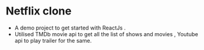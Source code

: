 # Netflix clone

- A demo project to get started with ReactJs . 
- Utilised TMDb movie api to get all the list of shows and movies , Youtube api to play trailer for the same.
